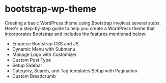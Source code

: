 # bootstrap-wp-theme
Creating a basic WordPress theme using Bootstrap involves several steps. Here's a step-by-step guide to help you create a WordPress theme that incorporates Bootstrap and includes the features mentioned below:
- Enqueue Bootstrap CSS and JS
- Dynamic Menu with Submenu
- Manage Logo with Customizer
- Custom Post Type
- Setup Sidebar
- Category, Search, and Tag templates Setup with Pagination
- Custom Breadcrumb
